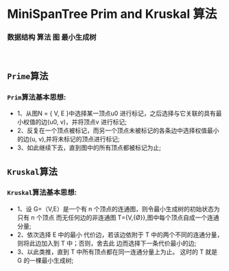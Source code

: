 # MiniSpanTree Prim and Kruskal 算法
### 数据结构 算法 图 最小生成树
 
## ```Prime```算法
### ```Prim```算法基本思想: 
- 1、从图N = { V, E }中选择某一顶点u0 进行标记，之后选择与它关联的具有最小权值的边(u0, v)，并将顶点v 进行标记;
- 2、反复在一个顶点被标记，而另一个顶点未被标记的各条边中选择权值最小的边(u, v),并将未标记的顶点进行标记;
- 3、如此继续下去，直到图中的所有顶点都被标记为止;


## ```Kruskal```算法
### ```Kruskal```算法基本思想: 
- 1、设 G=（V,E）是一个有 n 个顶点的连通图，则令最小生成树的初始状态为只有 n 个顶点 而无任何边的非连通图 T={V,{Ø}},图中每个顶点自成一个连通分量;
- 2、依次选择 E 中的最小 代价边，若该边依附于 T 中的两个不同的连通分量，则将此边加入到 T 中；否则，舍去此 边而选择下一条代价最小的边;
- 3、以此类推，直到 T 中所有顶点都在同一连通分量上为止。 这时的 T 就是 G 的一棵最小生成树;
